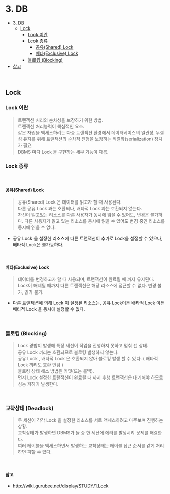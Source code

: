 # 3. DB

- [3. DB](#3-DB)
    - [Lock](#lock)
        - [Lock 이란](#lock-이란)
        - [Lcok 종류](#lock-종류)
            - [공유(Shared) Lock](#공유Shared-Lock)
            - [베타(Exclusive) Lock](#베타Exclusive-Lock)
        - [블로킹 (Blocking)](#블로킹-Blocking)
- [참고](#참고)  

</br>

## Lock

### Lock 이란
> 트랜잭션 처리의 순차성을 보장하기 위한 방법.  
> 트랜잭션 처리능력이 핵심적인 요소.  
> 같은 자원을 액세스하려는 다중 트랜잭션 환경에서 데이터베이스의 일관성, 무결성 유지를 위해 트랜잭션의 순차적 진행을 보장하는 직렬화(serialization) 장치가 필요.  
> DBMS 마다 Lock 을 구현하는 세부 기능이 다름.  

### Lock 종류  

</br>

#### 공유(Shared) Lock
> 공유(Shared) Lock 은 데이터를 읽고자 할 때 사용된다.    
> 다른 공유 Lock 과는 호환되나, 배타적 Lock 과는 호환되지 않는다.    
> 자신이 읽고있는 리소스를 다른 사용자가 동시에 읽을 수 있어도, 변경은 불가하다.
> 다른 사용자가 읽고 있는 리소스를 동시에 읽을 수 있어도 변경 중인 리소스를 동시에 읽을 수 없다.
* 공유 Lock 을 설정한 리소스에 다른 트랜잭션이 추가로 Lock을 설정할 수 있으나, 배타적 Lock은 불가능하다. 

</br>

#### 베타(Exclusive) Lock
> 데이터를 변경하고자 할 때 사용되며, 트랜잭션이 완료될 때 까지 유지된다.  
> Lock이 해제될 때까지 다른 트랜잭션은 해당 리소스에 접근할 수 없다. 변경 불가, 읽기 불가.  
* 다른 트랜잭션에 의해 Lock 이 설정된 리소스는, 공유 Lock이든 배타적 Lock 이든 배타적 Lock 을 동시에 설정할 수 없다.

</br>

### 블로킹 (Blocking)
> Lock 경합이 발생해 특정 세션이 작업을 진행하지 못하고 멈춰 선 상태.  
> 공유 Lock 끼리는 호환되므로 블로킹 발생하지 않는다.  
> 공유 Lock , 배타적 Lock 은 호환되지 않아 블로킹 발생 할 수 있다. ( 배타적 Lock 끼리도 호환 안됨 )  
> 블로킹 상태 해소 방법은 커밋(또는 롤백).  
> 먼저 Lock 설정한 트랜잭션이 완료될 때 까지 후행 트랜잭션은 대기해야 하므로 성능 저하가 발생한다.  

</br>

### 교착상태 (Deadlock)
> 두 세션이 각각 Lock 을 설정한 리소스를 서로 액세스하려고 마주보며 진행하는 상황.    
> 교착상태가 발생하면 DBMS가 둘 중 한 세션에 에러를 발생시켜 문제를 해결한다.    
> 여러 테이블을 액세스하면서 발생하는 교착상태는 테이블 접근 순서를 같게 처리하면 피할 수 있다.  



</br>

#### 참고 
- http://wiki.gurubee.net/display/STUDY/1.Lock